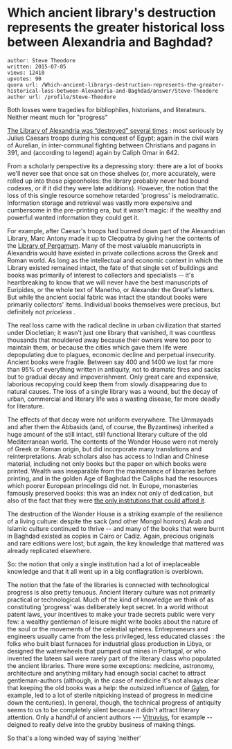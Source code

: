 # Which ancient library's destruction represents the greater historical loss between Alexandria and Baghdad?

	author: Steve Theodore
	written: 2015-07-05
	views: 12410
	upvotes: 90
	quora url: /Which-ancient-librarys-destruction-represents-the-greater-historical-loss-between-Alexandria-and-Baghdad/answer/Steve-Theodore
	author url: /profile/Steve-Theodore


Both losses were tragedies for bibliophiles, historians, and literateurs. Neither meant much for "progress"

[The Library of Alexandria was “destroyed” several times](https://www.quora.com/How-was-the-Library-of-Alexandria-destroyed/answer/Steve-Theodore) : most seriously by Julius Caesars troops during his conquest of Egypt; again in the civil wars of Aurelian, in inter-communal fighting between Christians and pagans in 391, and (according to legend) again by Caliph Omar in 642.

From a scholarly perspective its a depressing story: there are a lot of books we'll never see that once sat on those shelves (or, more accurately, were rolled up into those pigeonholes: the library probably never had bound codexes, or if it did they were late additions). However, the notion that the loss of this single resource somehow retarded 'progress' is melodramatic. Information storage and retrieval was vastly more expensive and cumbersome in the pre-printing era, but it wasn't magic: if the wealthy and powerful wanted information they could get it.

For example, after Caesar's troops had burned down part of the Alexandrian Library, Marc Antony made it up to Cleopatra by giving her the contents of the [Library of Pergamum](https://en.wikipedia.org/wiki/Library_of_Pergamum). Many of the most valuable manuscripts in Alexandria would have existed in private collections across the Greek and Roman world. As long as the intellectual and economic context in which the Library existed remained intact, the fate of that single set of buildings and books was primarily of interest to collectors and specialists -- it's heartbreaking to know that we will never have the best manuscripts of Euripides, or the whole text of Manetho, or Alexander the Great's letters. But while the ancient social fabric was intact the standout books were primarily collectors' items. Individual books themselves were precious, but definitely not _priceless_ .

The real loss came with the radical decline in urban civilization that started under Diocletian; it wasn't just one library that vanished, it was countless thousands that mouldered away because their owners were too poor to maintain them, or because the cities which gave them life were depopulating due to plagues, economic decline and perpetual insecurity. Ancient books were fragile. Between say 400 and 1400 we lost far more than 95% of everything written in antiquity, not to dramatic fires and sacks but to gradual decay and impoverishment. Only great care and expensive, laborious recopying could keep them from slowly disappearing due to natural causes. The loss of a single library was a wound, but the decay of urban, commercial and literary life was a wasting disease, far more deadly for literature.

The effects of that decay were not uniform everywhere. The Ummayads and after them the Abbasids (and, of course, the Byzantines) inherited a huge amount of the still intact, still functional literary culture of the old Mediterranean world. The contents of the Wonder House were not merely of Greek or Roman origin, but did incorporate many translations and reinterpretations. Arab scholars also has access to Indian and Chinese material, including not only books but the paper on which books were printed. Wealth was inseparable from the maintenance of libraries before printing, and in the golden Age of Baghdad the Caliphs had the resources which poorer European princelings did not. In Europe, monasteries famously preserved books: this was an index not only of dedication, but also of the fact that they were [the only institutions that could afford it](http://www.quora.com/How-did-monasteries-manage-to-stay-out-of-many-of-the-problems-of-the-dark-ages/answer/Steve-Theodore?srid=zLvM&share=1).

The destruction of the Wonder House is a striking example of the resilience of a living culture: despite the sack (and other Mongol horrors) Arab and Islamic culture continued to thrive -- and many of the books that were burnt in Baghdad existed as copies in Cairo or Cadiz. Again, precious originals and rare editions were lost; but again, the key knowledge that mattered was already replicated elsewhere.

So: the notion that only a single institution had a lot of irreplaceable knowledge and that it all went up in a big conflagration is overblown.

The notion that the fate of the libraries is connected with technological progress is also pretty tenuous. Ancient literary culture was not primarily practical or technological. Much of the kind of knowledge we think of as constituting 'progress' was deliberately kept secret. In a world without patent laws, your incentives to make your trade secrets public were very few: a wealthy gentleman of leisure might write books about the nature of the soul or the movements of the celestial spheres. Entrepreneurs and engineers usually came from the less privileged, less educated classes : the folks who built blast furnaces for industrial glass production in Libya, or designed the waterwheels that pumped out mines in Portugal, or who invented the lateen sail were rarely part of the literary class who populated the ancient libraries. There were some exceptions: medicine, astronomy, architecture and anything military had enough social cachet to attract gentleman-authors (although, in the case of medicine it's not always clear that keeping the old books was a help: the outsized influence of [Galen](https://en.wikipedia.org/wiki/Galen), for example, led to a lot of sterile nitpicking instead of progress in medicine down the centuries). In general, though, the technical progress of antiquity seems to us to be completely silent because it didn't attract literary attention. Only a handful of ancient authors --- [Vitruvius](https://en.wikipedia.org/wiki/Vitruvius#Machines), for example -- deigned to really delve into the grubby business of making things.

So that's a long winded way of saying 'neither'

